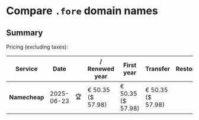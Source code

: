 # Compare `.fore` domain names

## Summary

Pricing (excluding taxes):

| Service | Date |  | / Renewed year | First year | Transfer | Restoration |
|--|--|--|--|--|--|--|
| **Namecheap** | 2025-06-23 | 🏆 | € 50.35<br>($ 57.98) | € 50.35<br>($ 57.98) | € 50.35<br>($ 57.98) |  |
